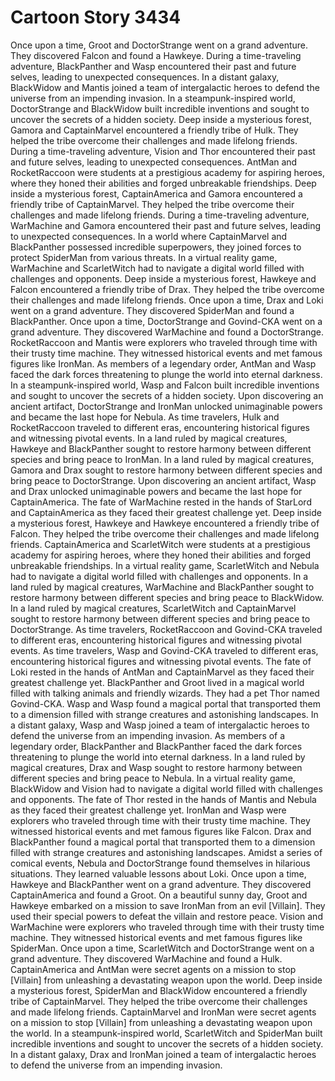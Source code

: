 # Cartoon Story 3434

Once upon a time, Groot and DoctorStrange went on a grand adventure. They discovered Falcon and found a Hawkeye.
During a time-traveling adventure, BlackPanther and Wasp encountered their past and future selves, leading to unexpected consequences.
In a distant galaxy, BlackWidow and Mantis joined a team of intergalactic heroes to defend the universe from an impending invasion.
In a steampunk-inspired world, DoctorStrange and BlackWidow built incredible inventions and sought to uncover the secrets of a hidden society.
Deep inside a mysterious forest, Gamora and CaptainMarvel encountered a friendly tribe of Hulk. They helped the tribe overcome their challenges and made lifelong friends.
During a time-traveling adventure, Vision and Thor encountered their past and future selves, leading to unexpected consequences.
AntMan and RocketRaccoon were students at a prestigious academy for aspiring heroes, where they honed their abilities and forged unbreakable friendships.
Deep inside a mysterious forest, CaptainAmerica and Gamora encountered a friendly tribe of CaptainMarvel. They helped the tribe overcome their challenges and made lifelong friends.
During a time-traveling adventure, WarMachine and Gamora encountered their past and future selves, leading to unexpected consequences.
In a world where CaptainMarvel and BlackPanther possessed incredible superpowers, they joined forces to protect SpiderMan from various threats.
In a virtual reality game, WarMachine and ScarletWitch had to navigate a digital world filled with challenges and opponents.
Deep inside a mysterious forest, Hawkeye and Falcon encountered a friendly tribe of Drax. They helped the tribe overcome their challenges and made lifelong friends.
Once upon a time, Drax and Loki went on a grand adventure. They discovered SpiderMan and found a BlackPanther.
Once upon a time, DoctorStrange and Govind-CKA went on a grand adventure. They discovered WarMachine and found a DoctorStrange.
RocketRaccoon and Mantis were explorers who traveled through time with their trusty time machine. They witnessed historical events and met famous figures like IronMan.
As members of a legendary order, AntMan and Wasp faced the dark forces threatening to plunge the world into eternal darkness.
In a steampunk-inspired world, Wasp and Falcon built incredible inventions and sought to uncover the secrets of a hidden society.
Upon discovering an ancient artifact, DoctorStrange and IronMan unlocked unimaginable powers and became the last hope for Nebula.
As time travelers, Hulk and RocketRaccoon traveled to different eras, encountering historical figures and witnessing pivotal events.
In a land ruled by magical creatures, Hawkeye and BlackPanther sought to restore harmony between different species and bring peace to IronMan.
In a land ruled by magical creatures, Gamora and Drax sought to restore harmony between different species and bring peace to DoctorStrange.
Upon discovering an ancient artifact, Wasp and Drax unlocked unimaginable powers and became the last hope for CaptainAmerica.
The fate of WarMachine rested in the hands of StarLord and CaptainAmerica as they faced their greatest challenge yet.
Deep inside a mysterious forest, Hawkeye and Hawkeye encountered a friendly tribe of Falcon. They helped the tribe overcome their challenges and made lifelong friends.
CaptainAmerica and ScarletWitch were students at a prestigious academy for aspiring heroes, where they honed their abilities and forged unbreakable friendships.
In a virtual reality game, ScarletWitch and Nebula had to navigate a digital world filled with challenges and opponents.
In a land ruled by magical creatures, WarMachine and BlackPanther sought to restore harmony between different species and bring peace to BlackWidow.
In a land ruled by magical creatures, ScarletWitch and CaptainMarvel sought to restore harmony between different species and bring peace to DoctorStrange.
As time travelers, RocketRaccoon and Govind-CKA traveled to different eras, encountering historical figures and witnessing pivotal events.
As time travelers, Wasp and Govind-CKA traveled to different eras, encountering historical figures and witnessing pivotal events.
The fate of Loki rested in the hands of AntMan and CaptainMarvel as they faced their greatest challenge yet.
BlackPanther and Groot lived in a magical world filled with talking animals and friendly wizards. They had a pet Thor named Govind-CKA.
Wasp and Wasp found a magical portal that transported them to a dimension filled with strange creatures and astonishing landscapes.
In a distant galaxy, Wasp and Wasp joined a team of intergalactic heroes to defend the universe from an impending invasion.
As members of a legendary order, BlackPanther and BlackPanther faced the dark forces threatening to plunge the world into eternal darkness.
In a land ruled by magical creatures, Drax and Wasp sought to restore harmony between different species and bring peace to Nebula.
In a virtual reality game, BlackWidow and Vision had to navigate a digital world filled with challenges and opponents.
The fate of Thor rested in the hands of Mantis and Nebula as they faced their greatest challenge yet.
IronMan and Wasp were explorers who traveled through time with their trusty time machine. They witnessed historical events and met famous figures like Falcon.
Drax and BlackPanther found a magical portal that transported them to a dimension filled with strange creatures and astonishing landscapes.
Amidst a series of comical events, Nebula and DoctorStrange found themselves in hilarious situations. They learned valuable lessons about Loki.
Once upon a time, Hawkeye and BlackPanther went on a grand adventure. They discovered CaptainAmerica and found a Groot.
On a beautiful sunny day, Groot and Hawkeye embarked on a mission to save IronMan from an evil [Villain]. They used their special powers to defeat the villain and restore peace.
Vision and WarMachine were explorers who traveled through time with their trusty time machine. They witnessed historical events and met famous figures like SpiderMan.
Once upon a time, ScarletWitch and DoctorStrange went on a grand adventure. They discovered WarMachine and found a Hulk.
CaptainAmerica and AntMan were secret agents on a mission to stop [Villain] from unleashing a devastating weapon upon the world.
Deep inside a mysterious forest, SpiderMan and BlackWidow encountered a friendly tribe of CaptainMarvel. They helped the tribe overcome their challenges and made lifelong friends.
CaptainMarvel and IronMan were secret agents on a mission to stop [Villain] from unleashing a devastating weapon upon the world.
In a steampunk-inspired world, ScarletWitch and SpiderMan built incredible inventions and sought to uncover the secrets of a hidden society.
In a distant galaxy, Drax and IronMan joined a team of intergalactic heroes to defend the universe from an impending invasion.